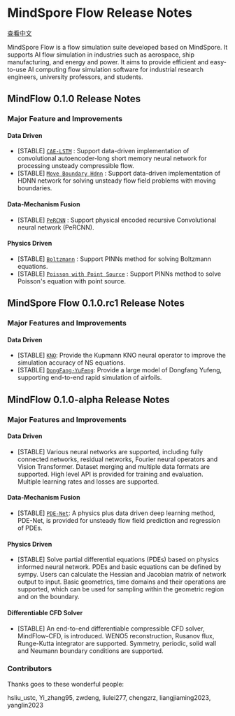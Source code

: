 # MindSpore Flow Release Notes

[查看中文](./RELEASE_CN.md)

MindSpore Flow is a flow simulation suite developed based on MindSpore. It supports AI flow simulation in industries such as aerospace, ship manufacturing, and energy and power. It aims to provide efficient and easy-to-use AI computing flow simulation software for industrial research engineers, university professors, and students.

## MindFlow 0.1.0 Release Notes

### Major Feature and Improvements

#### Data Driven

- [STABLE] [`CAE-LSTM`](https://gitee.com/mindspore/mindscience/tree/master/MindFlow/applications/research/cae_lstm) : Support data-driven implementation of convolutional autoencoder-long short memory neural network for processing unsteady compressible flow.
- [STABLE] [`Move Boundary Hdnn`](https://gitee.com/mindspore/mindscience/tree/master/MindFlow/applications/research/move_boundary_hdnn) : Support data-driven implementation of HDNN network for solving unsteady flow field problems with moving boundaries.

#### Data-Mechanism Fusion

- [STABLE] [`PeRCNN`](https://gitee.com/mindspore/mindscience/tree/master/MindFlow/applications/data_mechanism_fusion/PeRCNN) : Support physical encoded recursive Convolutional neural network (PeRCNN).

#### Physics Driven

- [STABLE] [`Boltzmann`](https://gitee.com/mindspore/mindscience/tree/master/MindFlow/applications/physics_driven/boltzmann) : Support PINNs method for solving Boltzmann equations.
- [STABLE] [`Poisson with Point Source`](https://gitee.com/mindspore/mindscience/tree/master/MindFlow/applications/physics_driven/poisson/point_source) : Support PINNs method to solve Poisson's equation with point source.

## MindSpore Flow 0.1.0.rc1 Release Notes

### Major Features and Improvements

#### Data Driven

- [STABLE] [`KNO`](https://gitee.com/mindspore/mindscience/tree/master/MindFlow/applications/data_driven/navier_stokes/kno2d): Provide the Kupmann KNO neural operator to improve the simulation accuracy of NS equations.
- [STABLE] [`DongFang·YuFeng`](https://gitee.com/mindspore/mindscience/tree/master/MindFlow/applications/data_driven/airfoil/2D_steady): Provide a large model of Dongfang Yufeng, supporting end-to-end rapid simulation of airfoils.

## MindFlow 0.1.0-alpha Release Notes

### Major Features and Improvements

#### Data Driven

- [STABLE] Various neural networks are supported, including fully connected networks, residual networks, Fourier neural operators and Vision Transformer. Dataset merging and multiple data formats are supported. High level API is provided for training and evaluation. Multiple learning rates and losses are supported.

#### Data-Mechanism Fusion

- [STABLE] [`PDE-Net`](https://gitee.com/mindspore/mindscience/tree/master/MindFlow/applications/data_mechanism_fusion/pde_net): A physics plus data driven deep learning method, PDE-Net, is provided for unsteady flow field prediction and regression of PDEs.

#### Physics Driven

- [STABLE] Solve partial differential equations (PDEs) based on physics informed neural network. PDEs and basic equations can be defined by sympy. Users can calculate the Hessian and Jacobian matrix of network output to input. Basic geometrics, time domains and their operations are supported, which can be used for sampling within the geometric region and on the boundary.

#### Differentiable CFD Solver

- [STABLE] An end-to-end differentiable compressible CFD solver, MindFlow-CFD, is introduced. WENO5 reconstruction, Rusanov flux, Runge-Kutta integrator are supported. Symmetry, periodic, solid wall and Neumann boundary conditions are supported.

### Contributors

Thanks goes to these wonderful people:

hsliu_ustc, Yi_zhang95, zwdeng, liulei277, chengzrz, liangjiaming2023, yanglin2023